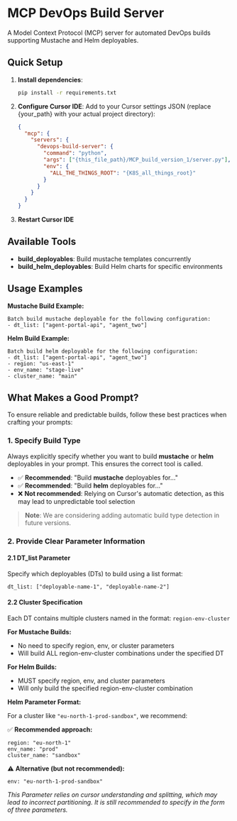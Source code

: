 # MCP DevOps Build Server

A Model Context Protocol (MCP) server for automated DevOps builds supporting Mustache and Helm deployables.

## Quick Setup

1. **Install dependencies**:
   ```bash
   pip install -r requirements.txt
   ```

2. **Configure Cursor IDE**:
   Add to your Cursor settings JSON (replace {your_path} with your actual project directory):
   ```json
   {
     "mcp": {
       "servers": {
         "devops-build-server": {
           "command": "python",
           "args": ["{this_file_path}/MCP_build_version_1/server.py"],
           "env": {
             "ALL_THE_THINGS_ROOT": "{K8S_all_things_root}"
           }
         }
       }
     }
   }
   ```

3. **Restart Cursor IDE**

## Available Tools

- **build_deployables**: Build mustache templates concurrently
- **build_helm_deployables**: Build Helm charts for specific environments

## Usage Examples

**Mustache Build Example:**
```
Batch build mustache deployable for the following configuration:
- dt_list: ["agent-portal-api", "agent_two"]
```

**Helm Build Example:**
```
Batch build helm deployable for the following configuration:
- dt_list: ["agent-portal-api", "agent_two"]
- region: "us-east-1" 
- env_name: "stage-live"
- cluster_name: "main"
```

## What Makes a Good Prompt?

To ensure reliable and predictable builds, follow these best practices when crafting your prompts:

### 1. Specify Build Type

Always explicitly specify whether you want to build **mustache** or **helm** deployables in your prompt. This ensures the correct tool is called.

- ✅ **Recommended**: "Build **mustache** deployables for..."
- ✅ **Recommended**: "Build **helm** deployables for..."
- ❌ **Not recommended**: Relying on Cursor's automatic detection, as this may lead to unpredictable tool selection

> **Note**: We are considering adding automatic build type detection in future versions.

### 2. Provide Clear Parameter Information

#### 2.1 DT_list Parameter

Specify which deployables (DTs) to build using a list format:
```
dt_list: ["deployable-name-1", "deployable-name-2"]
```

#### 2.2 Cluster Specification

Each DT contains multiple clusters named in the format: `region-env-cluster`

**For Mustache Builds:**
- No need to specify region, env, or cluster parameters
- Will build ALL region-env-cluster combinations under the specified DT

**For Helm Builds:**
- MUST specify region, env, and cluster parameters
- Will only build the specified region-env-cluster combination

**Helm Parameter Format:**

For a cluster like `"eu-north-1-prod-sandbox"`, we recommend:

✅ **Recommended approach:**
```
region: "eu-north-1"
env_name: "prod" 
cluster_name: "sandbox"
```

⚠️ **Alternative (but not recommended):**
```
env: "eu-north-1-prod-sandbox"
```
*This Parameter relies on cursor understanding and splitting, which may lead to incorrect partitioning. It is still recommended to specify in the form of three parameters.*


